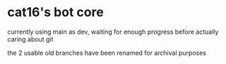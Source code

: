 # cat16's bot core

currently using main as dev, waiting for enough progress before actually caring about git

the 2 usable old branches have been renamed for archival purposes

